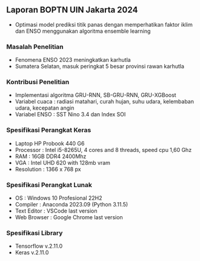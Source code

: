 ## Laporan BOPTN UIN Jakarta 2024
- Optimasi model prediksi titik panas dengan memperhatikan faktor iklim dan ENSO menggunakan algoritma ensemble learning

### Masalah Penelitian
- Fenomena ENSO 2023 meningkatkan karhutla
- Sumatera Selatan, masuk peringkat 5 besar provinsi rawan karhutla

### Kontribusi Penelitian
- Implementasi algoritma GRU-RNN, SB-GRU-RNN, GRU-XGBoost
- Variabel cuaca : radiasi matahari, curah hujan, suhu udara, kelembaban udara, kecepatan angin
- Variabel ENSO : SST Nino 3.4 dan Index SOI

### Spesifikasi Perangkat Keras
- Laptop HP Probook 440 G6
- Processor : Intel i5-8265U, 4 cores and 8 threads, speed cpu 1,60 Ghz
- RAM : 16GB DDR4 2400Mhz
- VGA : Intel UHD 620 with 128mb vram
- Resolution : 1366 x 768 px

### Spesifikasi Perangkat Lunak
- OS : Windows 10 Profesional 22H2
- Compiler : Anaconda 2023.09 (Python 3.11.5)
- Text Editor : VSCode last version
- Web Browser : Google Chrome last version

### Spesifikasi Library
- Tensorflow v.2.11.0
- Keras v.2.11.0
